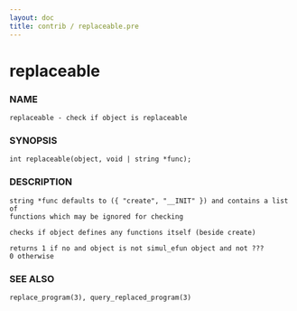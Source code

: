 ```yaml
---
layout: doc
title: contrib / replaceable.pre
---
```

# replaceable

### NAME

    replaceable - check if object is replaceable

### SYNOPSIS

    int replaceable(object, void | string *func);

### DESCRIPTION

    string *func defaults to ({ "create", "__INIT" }) and contains a list of
    functions which may be ignored for checking

    checks if object defines any functions itself (beside create)

    returns 1 if no and object is not simul_efun object and not ???
    0 otherwise

### SEE ALSO

    replace_program(3), query_replaced_program(3)
